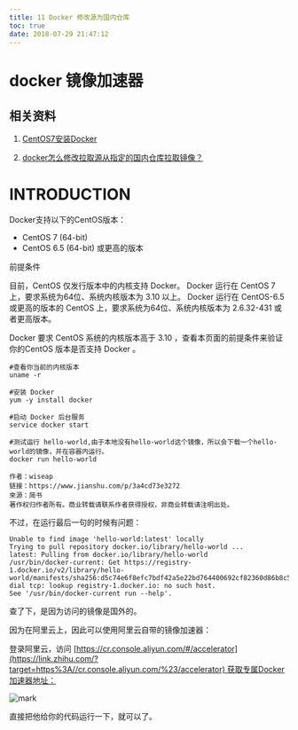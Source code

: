 ```yaml
---
title: 11 Docker 修改源为国内仓库
toc: true
date: 2018-07-29 21:47:12
---
```

# docker 镜像加速器

## 相关资料

1. [CentOS7安装Docker](https://www.jianshu.com/p/3a4cd73e3272)

2. [docker怎么修改拉取源从指定的国内仓库拉取镜像？](https://www.zhihu.com/question/55135855)

# INTRODUCTION

Docker支持以下的CentOS版本：

- CentOS 7 (64-bit)
- CentOS 6.5 (64-bit) 或更高的版本

前提条件

目前，CentOS 仅发行版本中的内核支持 Docker。
Docker 运行在 CentOS 7 上，要求系统为64位、系统内核版本为 3.10 以上。
Docker 运行在 CentOS-6.5 或更高的版本的 CentOS 上，要求系统为64位、系统内核版本为 2.6.32-431 或者更高版本。

Docker 要求 CentOS 系统的内核版本高于 3.10 ，查看本页面的前提条件来验证你的CentOS 版本是否支持 Docker 。


    #查看你当前的内核版本
    uname -r

    #安装 Docker
    yum -y install docker

    #启动 Docker 后台服务
    service docker start

    #测试运行 hello-world,由于本地没有hello-world这个镜像，所以会下载一个hello-world的镜像，并在容器内运行。
    docker run hello-world

    作者：wiseap
    链接：https://www.jianshu.com/p/3a4cd73e3272
    來源：简书
    著作权归作者所有。商业转载请联系作者获得授权，非商业转载请注明出处。


不过，在运行最后一句的时候有问题：


    Unable to find image 'hello-world:latest' locally
    Trying to pull repository docker.io/library/hello-world ...
    latest: Pulling from docker.io/library/hello-world
    /usr/bin/docker-current: Get https://registry-1.docker.io/v2/library/hello-world/manifests/sha256:d5c74e6f8efc7bdf42a5e22bd764400692cf82360d86b8c587a7584b03f51520: dial tcp: lookup registry-1.docker.io: no such host.
    See '/usr/bin/docker-current run --help'.


查了下，是因为访问的镜像是国外的。

因为在阿里云上，因此可以使用阿里云自带的镜像加速器：

登录阿里云，访问 [https://cr.console.aliyun.com/#/accelerator](https://link.zhihu.com/?target=https%3A//cr.console.aliyun.com/%23/accelerator) 获取专属Docker加速器地址：


![mark](http://pacdb2bfr.bkt.clouddn.com/blog/image/180727/124jm53mj7.png?imageslim)

直接把他给你的代码运行一下，就可以了。
